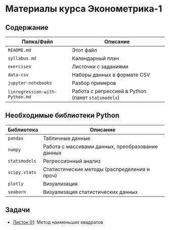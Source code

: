 # Материалы курса Эконометрика-1

## Содержание

| Папка/Файл |Описание|
|-|-|
|`README.md`|Этот файл|
|`syllabus.md`|Календарный план|
|`exercises`|Листочки с заданиями|
|`data-csv`| Наборы данных в формате CSV|
|`jupyter-notebooks`|Разбор примеров|
|`linregression-with-Python.md`|Работа с регрессией в Python (пакет `statsmodels`)|

## Необходимые библиотеки Python

|Библиотека|Описание|
|-|-|
|`pandas`|Табличные данные|
|`numpy`|Работа с массивами данных, преобразование данных|
|`statsmodels`|Регрессионный анализ|
|`scipy.stats`|Статистические методы (распределения и проч)|
|`plotly`|Визуализация|
|`seaborn`|Визуализация статистических данных|

## Задачи

- [Листок 01](https://nbviewer.org/github/artamonoff/econometrica/blob/main/econometrica1/exercises/list01-OLS.html): Метод наименьших квадратов